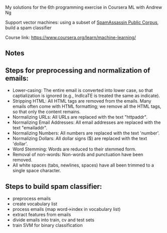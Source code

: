 My solutions for the 6th programming exercise in Coursera ML with Andrew Ng

Support vector machines: using a subset of [SpamAssassin Public Corpus](https://spamassassin.apache.org/old/publiccorpus/),
build a spam classifier

Course link: https://www.coursera.org/learn/machine-learning/

## Notes
## Steps for preprocessing and normalization of emails:
- Lower-casing: The entire email is converted into lower case, so that captialization is ignored (e.g., IndIcaTE is treated the same as indicate).
- Stripping HTML: All HTML tags are removed from the emails. Many emails often come with HTML formatting; we remove all the HTML tags, so that only the content remains.
- Normalizing URLs: All URLs are replaced with the text "httpaddr".
- Normalizing Email Addresses: All email addresses are replaced with the text "emailaddr".
- Normalizing Numbers: All numbers are replaced with the text 'number'.
- Normalizing Dollars: All dollar signs ($) are replaced with the text 'dollar'.
- Word Stemming: Words are reduced to their stemmed form.
- Removal of non-words: Non-words and punctuation have been removed. 
- All white spaces (tabs, newlines, spaces) have all been trimmed to a single space character.

## Steps to build spam classifier:
- preprocess emails
- create vocabulary list
- process emails (map word->index in vocabulary list)
- extract features from emails
- divide emails into train, cv and test sets
- train SVM for binary classification
